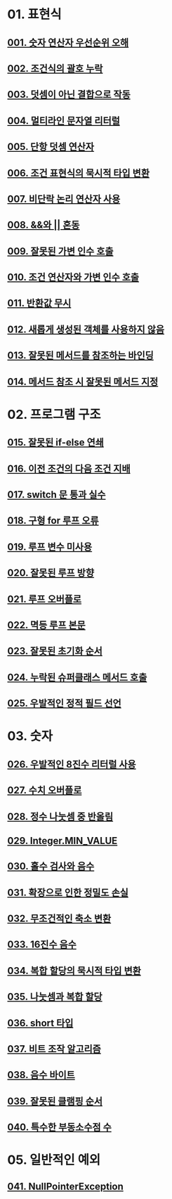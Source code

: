 # 01. 표현식
## [001. 숫자 연산자 우선순위 오해](docs/001.md)
## [002. 조건식의 괄호 누락](docs/002.md)
## [003. 덧셈이 아닌 결합으로 작동](docs/003.md)
## [004. 멀티라인 문자열 리터럴](docs/004.md)
## [005. 단항 덧셈 연산자](docs/005.md)
## [006. 조건 표현식의 묵시적 타입 변환](docs/006.md)
## [007. 비단락 논리 연산자 사용](docs/007.md)
## [008. &&와 || 혼동](docs/008.md)
## [009. 잘못된 가변 인수 호출](docs/009.md)
## [010. 조건 연산자와 가변 인수 호출](docs/010.md)
## [011. 반환값 무시](docs/011.md)
## [012. 새롭게 생성된 객체를 사용하지 않음](docs/012.md)
## [013. 잘못된 메서드를 참조하는 바인딩](docs/013.md)
## [014. 메서드 참조 시 잘못된 메서드 지정](docs/014.md)

# 02. 프로그램 구조
## [015. 잘못된 if-else 연쇄](docs/015.md)
## [016. 이전 조건의 다음 조건 지배](docs/016.md)
## [017. switch 문 통과 실수](docs/017.md)
## [018. 구형 for 루프 오류](docs/018.md)
## [019. 루프 변수 미사용](docs/019.md)
## [020. 잘못된 루프 방향](docs/020.md)
## [021. 루프 오버플로](docs/021.md)
## [022. 멱등 루프 본문](docs/022.md)
## [023. 잘못된 초기화 순서](docs/023.md)
## [024. 누락된 슈퍼클래스 메서드 호출](docs/024.md)
## [025. 우발적인 정적 필드 선언](docs/025.md)

# 03. 숫자
## [026. 우발적인 8진수 리터럴 사용](docs/026.md)
## [027. 수치 오버플로](docs/027.md)
## [028. 정수 나눗셈 중 반올림](docs/028.md)
## [029. Integer.MIN_VALUE](docs/029.md)
## [030. 홀수 검사와 음수](docs/030.md)
## [031. 확장으로 인한 정밀도 손실](docs/031.md)
## [032. 무조건적인 축소 변환](docs/032.md)
## [033. 16진수 음수](docs/033.md)
## [034. 복합 할당의 묵시적 타입 변환](docs/034.md)
## [035. 나눗셈과 복합 할당](docs/035.md)
## [036. short 타입](docs/036.md)
## [037. 비트 조작 알고리즘](docs/037.md)
## [038. 음수 바이트](docs/038.md)
## [039. 잘못된 클램핑 순서](docs/039.md)
## [040. 특수한 부동소수점 수](docs/040.md)

# 05. 일반적인 예외
## [041. NullPointerException](docs/041.md)